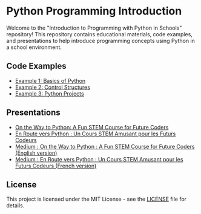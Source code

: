 # Python Programming Introduction

Welcome to the "Introduction to Programming with Python in Schools" repository! This repository contains educational materials, code examples, and presentations to help introduce programming concepts using Python in a school environment.

## Code Examples
- [Example 1: Basics of Python]()
- [Example 2: Control Structures]()
- [Example 3: Python Projects]()

## Presentations
- [On the Way to Python: A Fun STEM Course for Future Coders](PythonJourney_FUN_STEM_Course_Eng.pdf)
- [En Route vers Python : Un Cours STEM Amusant pour les Futurs Codeurs](PythonJourney_FUN_STEM_Course_Fr.pdf)
- [Medium : On the Way to Python : A Fun STEM Course for Future Coders (English version)](https://larbi-ouiyzme.medium.com/on-the-way-to-python-a-fun-stem-course-for-future-coders-ae6f89d68d05)
- [Medium : En Route vers Python : Un Cours STEM Amusant pour les Futurs Codeurs (French version)](https://larbi-ouiyzme.medium.com/en-route-vers-python-un-cours-stem-amusant-pour-les-futurs-codeurs-b96be4667653)

## License
This project is licensed under the MIT License - see the [LICENSE](LICENSE) file for details.

